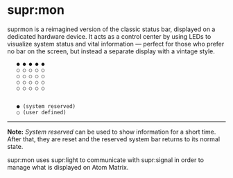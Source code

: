 # supr:mon

suprmon is a reimagined version of the classic status bar, displayed on a dedicated hardware device. It acts as a control center by using LEDs to visualize system status and vital information — perfect for those who prefer no bar on the screen, but instead a separate display with a vintage style.

        
       ● ● ● ● ● 
       ○ ○ ○ ○ ○
       ○ ○ ○ ○ ○
       ○ ○ ○ ○ ○
       ○ ○ ○ ○ ○


       ● (system reserved)
       ○ (user defined) 
---

**Note:** *System reserved* can be used to show information for a short time.  
After that, they are reset and the reserved system bar returns to its normal state.

supr:mon uses supr:light to communicate with supr:signal in order to manage what is displayed on Atom Matrix.




